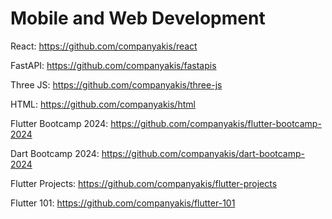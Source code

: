 # Mobile and Web Development

React:
https://github.com/companyakis/react

FastAPI:
https://github.com/companyakis/fastapis

Three JS:
https://github.com/companyakis/three-js

HTML:
https://github.com/companyakis/html

Flutter Bootcamp 2024:
https://github.com/companyakis/flutter-bootcamp-2024

Dart Bootcamp 2024:
https://github.com/companyakis/dart-bootcamp-2024

Flutter Projects:
https://github.com/companyakis/flutter-projects

Flutter 101:
https://github.com/companyakis/flutter-101


